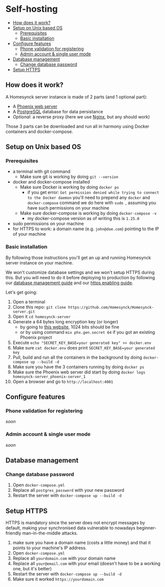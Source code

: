 # Self-hosting
- [How does it work?](#how-does-it-work)
- [Setup on Unix based OS](#setup-on-unix-based-os)
  - [Prerequisites](#prerequisites)
  - [Basic installation](#basic-installation)
- [Configure features](#configure-features)
  - [Phone validation for registering](#phone-validation-for-registering)
  - [Admin account & single user mode](#admin-account--single-user-mode)
- [Database management](#database-management)
  - [Change database password](#change-database-password)
- [Setup HTTPS](#setup-https)

## How does it work?
A Homesynck server instance is made of 2 parts (and 1 optional part):

- A [Phoenix web server](../homesynck/README.md)
- A [PostgreSQL](https://www.postgresql.org/) database for data persistance
- *Optional*: a reverse proxy (here we use [Nginx](https://nginx.org/en/), but any should work)

Those 3 parts can be downloaded and run all in harmony using Docker containers and docker-compose.

## Setup on Unix based OS
### Prerequisites
- a terminal with git command
  - Make sure git is working by doing `git --version`
- docker and docker-compose installed
  - Make sure Docker is working by doing `docker ps`
    - if you get error: `Got permission denied while trying to connect to the Docker daemon` you'll need to prepend any `docker` and `docker-compose` command we do here with `sudo `, assuming you have such permissions on your machine
  - Make sure docker-compose is working by doing `docker-compose -v`
    - my docker-compose version as of writing this is `1.25.0`
- sudo permissions on your machine
- for HTTPS to work: a domain name (e.g. `john@doe.com`) pointing to the IP of your machine

### Basic installation
By following those instructions you'll get an up and running Homesynck server instance on your machine.

We won't customize database settings and we won't setup HTTPS during this. But you will need to do it before deploying to production by following our [database management guide](#database-management) and our [https enabling guide](#setup-https).

Let's get going:

1. Open a terminal
2. Clone this repo: `git clone https://github.com/Homesynck/Homesynck-server.git`
3. Open it `cd homesynck-server`
4. Generate a 64 bytes long encryption key (or longer)
   - by going to [this website](https://www.allkeysgenerator.com/Random/Security-Encryption-Key-Generator.aspx), 1024 bits should be fine
   - or by using command `mix phx.gen.secret 64` if you got an existing Phoenix project
5. Execute `echo "SECRET_KEY_BASE=your generated key" >> docker.env`
6. Make sure `cat docker.env` does print `SECRET_KEY_BASE=your generated key`
7. Pull, build and run all the containers in the background by doing `docker-compose up --build -d`
8. Make sure you have the 3 containers running by doing `docker ps`
9. Make sure the Phoenix web server did start by doing `docker logs homesynck-server_phoenix-server_1`
10. Open a browser and go to `http://localhost:4001`

## Configure features
### Phone validation for registering
*soon*

### Admin account & single user mode
*soon*

## Database management
### Change database password
1. Open `docker-compose.yml`
2. Replace all `postgres_password` with your new password
3. Restart the server with `docker-compose up --build -d`

## Setup HTTPS
HTTPS is mandatory since the server does not encrypt messages by default, making your synchronised data vulnerable to nowadays beginner-friendly man-in-the-middle attacks.

1. make sure you have a domain name (costs a little money) and that it points to your machine's IP address.
2. Open `docker-compose.yml`
3. Replace all `yourdomain.com` with your domain name
4. Replace all `your@email.com` with your email (doesn't have to be a working one, but it's better)
5. Restart the server with `docker-compose up --build -d`
6. Make sure it worked `https://yourdomain.com`